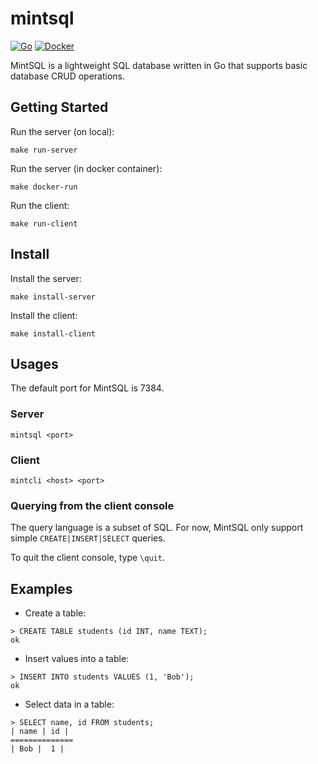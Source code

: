 # mintsql

[![Go](https://github.com/AustinZhu/mintsql/actions/workflows/go.yml/badge.svg)](https://github.com/AustinZhu/mintsql/actions/workflows/go.yml)
[![Docker](https://github.com/AustinZhu/mintsql/actions/workflows/docker.yml/badge.svg)](https://github.com/AustinZhu/mintsql/actions/workflows/docker.yml)

MintSQL is a lightweight SQL database written in Go that supports basic database CRUD operations.

## Getting Started
Run the server (on local):

`make run-server`

Run the server (in docker container):

`make docker-run`

Run the client:

`make run-client`

## Install

Install the server:

`make install-server`

Install the client:

`make install-client`

## Usages
The default port for MintSQL is 7384.
### Server
`mintsql <port>`

### Client
`mintcli <host> <port>`

### Querying from the client console

The query language is a subset of SQL. For now, MintSQL only support simple `CREATE|INSERT|SELECT` queries.

To quit the client console, type `\quit`.

## Examples

- Create a table:

```
> CREATE TABLE students (id INT, name TEXT);
ok
```

- Insert values into a table:

```
> INSERT INTO students VALUES (1, 'Bob');
ok
```

- Select data in a table:

```
> SELECT name, id FROM students;
| name | id |
==============
| Bob |  1 | 
```
